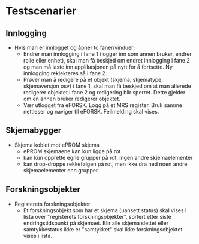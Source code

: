 # Testscenarier

## Innlogging

- Hvis man er innlogget og åpner to faner/vinduer;
	- Endrer man innlogging i fane 1 (logger inn som annen bruker, endrer rolle eller enhet), skal man få beskjed om endret innlogging i fane 2 og man må laste inn applikasjonen på nytt for å fortsette. Ny innlogging reklekteres så i fane 2.
	- Prøver man å redigere på et objekt (skjema, skjematype, skjemaversjon osv) i fane 1, skal man få beskjed om at man allerede redigerer objektet i fane 2 og redigering blir sperret. Dette gjelder om en annen bruker redigerer objektet.
	- Vær utlogget fra eFORSK. Logg på et MRS register. Bruk samme nettleser og naviger til eFORSK. Feilmelding skal vises.
  
## Skjemabygger

- Skjema koblet mot ePROM skjema
    - ePROM skjemaene kan kun ligge på rot
    - kan kun opprette egne grupper på rot, ingen andre skjemaelementer
    - kan drop-droppe rekkefølgen på rot, men ikke dra ned noen andre skjemaelementer enn grupper
    
## Forskningsobjekter

- Registerets forskningsobjekter
	- Et forskningsobjekt som har et skjema (uansett status) skal vises i lista over "registerets forskningsobjekter", sortert etter siste endringstidspunkt på skjemaet. Blir alle skjema slettet eller samtykkestatus ikke er "samtykket" skal ikke forskningsobjektet vises i lista.
